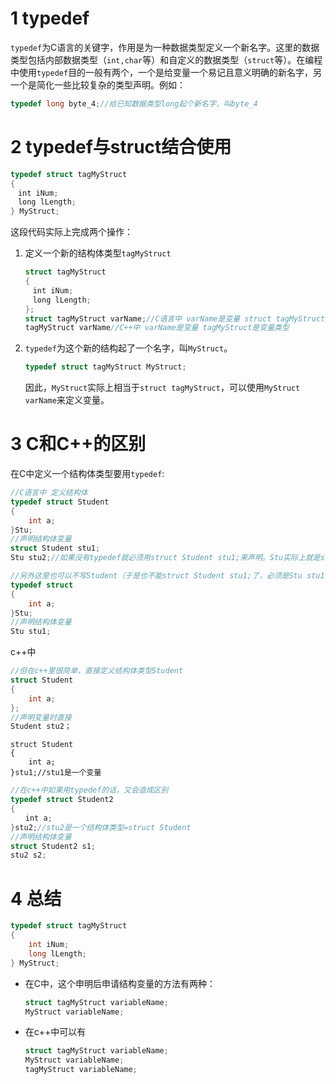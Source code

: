 # 1 typedef

`typedef`为C语言的关键字，作用是为一种数据类型定义一个新名字。这里的数据类型包括内部数据类型（`int,char`等）和自定义的数据类型（`struct`等）。在编程中使用`typedef`目的一般有两个，一个是给变量一个易记且意义明确的新名字，另一个是简化一些比较复杂的类型声明。例如：

```C
typedef long byte_4;//给已知数据类型long起个新名字，叫byte_4
```

# 2 typedef与struct结合使用

```C
typedef struct tagMyStruct
{ 
　int iNum;
　long lLength;
} MyStruct;
```

这段代码实际上完成两个操作：

1. 定义一个新的结构体类型`tagMyStruct`

   ```C++
   struct tagMyStruct
   { 
   　int iNum; 
   　long lLength; 
   };
   struct tagMyStruct varName;//C语言中 varName是变量 struct tagMyStruct是变量类型
   tagMyStruct varName//C++中 varName是变量 tagMyStruct是变量类型
   ```

2. `typedef`为这个新的结构起了一个名字，叫`MyStruct`。

   ```C 
   typedef struct tagMyStruct MyStruct;
   ```

   因此，`MyStruct`实际上相当于`struct tagMyStruct`，可以使用`MyStruct varName`来定义变量。

# 3 C和C++的区别

在C中定义一个结构体类型要用`typedef`:

```C
//C语言中 定义结构体
typedef struct Student
{
	int a;
}Stu;
//声明结构体变量
struct Student stu1;
Stu stu2;//如果没有typedef就必须用struct Student stu1;来声明。Stu实际上就是struct Student的别名
```

```C
//另外这里也可以不写Student（于是也不能struct Student stu1;了，必须是Stu stu1;）
typedef struct
{
	int a;
}Stu;
//声明结构体变量
Stu stu1;
```

c++中

```C
//但在c++里很简单，直接定义结构体类型Student
struct Student
{
	int a;
};　　　
//声明变量时直接
Student stu2；
```

```
struct Student  
{  
	int a;  
}stu1;//stu1是一个变量
```

```C
//在c++中如果用typedef的话，又会造成区别
typedef struct Student2  
{  
　　int a;  
}stu2;//stu2是一个结构体类型=struct Student
//声明结构体变量
struct Student2 s1;
stu2 s2;
```

# 4 总结

```C
typedef struct tagMyStruct
{
    int iNum;
	long lLength;
} MyStruct;
```

* 在C中，这个申明后申请结构变量的方法有两种：

  ```C 
  struct tagMyStruct variableName;
  MyStruct variableName;
  ```

* 在c++中可以有

  ```C
  struct tagMyStruct variableName;
  MyStruct variableName;
  tagMyStruct variableName;
  ```

  

